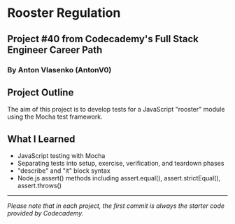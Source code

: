 # Rooster Regulation
## Project #40 from Codecademy's Full Stack Engineer Career Path
### By Anton Vlasenko (AntonV0)  
## Project Outline
The aim of this project is to develop tests for a JavaScript "rooster" module using the Mocha test framework.
## What I Learned
  - JavaScript testing with Mocha
  - Separating tests into setup, exercise, verification, and teardown phases
  - "describe" and "it" block syntax
  - Node.js assert() methods including assert.equal(), assert.strictEqual(), assert.throws()
***
*Please note that in each project, the first commit is always the starter code provided by Codecademy.*
